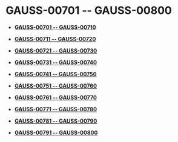 # GAUSS-00701 -- GAUSS-00800<a name="EN-US_TOPIC_0302073346"></a>

-   **[GAUSS-00701 -- GAUSS-00710](gauss-00701----gauss-00710.md)**  

-   **[GAUSS-00711 -- GAUSS-00720](gauss-00711----gauss-00720.md)**  

-   **[GAUSS-00721 -- GAUSS-00730](gauss-00721----gauss-00730.md)**  

-   **[GAUSS-00731 -- GAUSS-00740](gauss-00731----gauss-00740.md)**  

-   **[GAUSS-00741 -- GAUSS-00750](gauss-00741----gauss-00750.md)**  

-   **[GAUSS-00751 -- GAUSS-00760](gauss-00751----gauss-00760.md)**  

-   **[GAUSS-00761 -- GAUSS-00770](gauss-00761----gauss-00770.md)**  

-   **[GAUSS-00771 -- GAUSS-00780](gauss-00771----gauss-00780.md)**  

-   **[GAUSS-00781 -- GAUSS-00790](gauss-00781----gauss-00790.md)**  

-   **[GAUSS-00791 -- GAUSS-00800](gauss-00791----gauss-00800.md)**  


